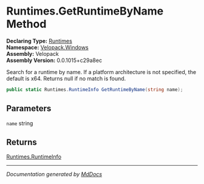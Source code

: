 ﻿<!--  
  <auto-generated>   
    The contents of this file were generated by a tool.  
    Changes to this file may be list if the file is regenerated  
  </auto-generated>   
-->

# Runtimes.GetRuntimeByName Method

**Declaring Type:** [Runtimes](../index.md)  
**Namespace:** [Velopack.Windows](../../index.md)  
**Assembly:** Velopack  
**Assembly Version:** 0.0.1015+c29a8ec

Search for a runtime by name. If a platform architecture is not specified, the default is x64. Returns null if no match is found. 

```csharp
public static Runtimes.RuntimeInfo GetRuntimeByName(string name);
```

## Parameters

`name`  string

## Returns

[Runtimes.RuntimeInfo](../RuntimeInfo/index.md)

___

*Documentation generated by [MdDocs](https://github.com/ap0llo/mddocs)*
